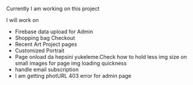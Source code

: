 Currently I am working on this project 

I will work on 

- Firebase data upload  for Admin
- Shopping bag Checkout
- Recent Art Project pages
- Customized Portrait
- Page onload da hepsini yukeleme.Check how to hold less img size on small images for page img loading quickness 
- handle email subscription
- I am getting photURL 403 error for admin page

